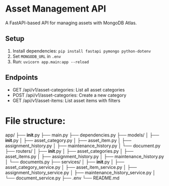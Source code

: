# Asset Management API
A FastAPI-based API for managing assets with MongoDB Atlas.

## Setup
1. Install dependencies: `pip install fastapi pymongo python-dotenv`
2. Set `MONGODB_URL` in `.env`
3. Run: `uvicorn app.main:app --reload`

## Endpoints
- GET /api/v1/asset-categories: List all asset categories
- POST /api/v1/asset-categories: Create a new category
- GET /api/v1/asset-items: List asset items with filters

# File structure:

app/
├── __init__.py
├── main.py
├── dependencies.py
├── models/
│   ├── __init__.py
│   ├── asset_category.py
│   ├── asset_item.py
│   ├── assignment_history.py
│   ├── maintenance_history.py
│   └── document.py
├── routers/
│   ├── __init__.py
│   ├── asset_categories.py
│   ├── asset_items.py
│   ├── assignment_history.py
│   ├── maintenance_history.py
│   └── documents.py
├── services/
│   ├── __init__.py
│   ├── asset_category_service.py
│   ├── asset_item_service.py
│   ├── assignment_history_service.py
│   ├── maintenance_history_service.py
│   └── document_service.py
├── .env
└── README.md 